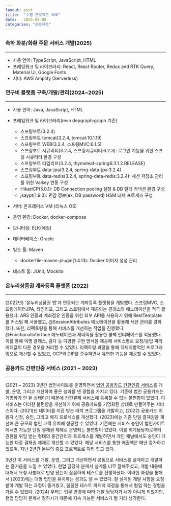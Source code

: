 ```yaml
---
layout: post
title:  "수행 프로젝트 목록"
date:   2025-04-08
categories: "프로젝트"
---
```


### 축하 화분/화환 주문 서비스 개발(2025)
- - - 

  - 사용 언어: TypeScript, JavaScript, HTML
  - 프레임워크 및 라이브러리: React, React Router, Redux and RTK Query, Material UI, Google Fonts
  - 서버: AWS Amplify (Serverless)

### 연구비 플랫폼 구축/개발/관리(2024~2025)
- - -

- 사용 언어: Java, JavaScript, HTML
- 프레임워크 및 라이브러리(mvn depgraph:graph 기준)
  - 스프링부트(3.2.4)
  - 스프링부트 tomcat(3.2.4, tomcat:10.1.19)
  - 스프링부트 WEB(3.2.4, 스프링MVC:6.1.5)
  - 스프링부트 시큐리티(3.2.4, 스프링시큐리티:6.2.3): 로그인 기능을 위한 스프링 시큐리티 환경 구성
  - 스프링부트 타임리프(3.2.4, thymeleaf-spring6:3.1.2.RELEASE)
  - 스프링부트 data-jpa(3.2.4, spring-data-jpa:3.2.4)
  - 스프링부트 data-redis(3.2.4, spring-data-redis:3.2.4): 세션 저장소 관리를 위한 Valkey 연동 구성 
  - HikariCP(5.0.1): DB Connection pooling 설정 & DB 멀티 커넥션 환경 구성 
  - jsaypt(1.9.3): 민감 정보(ex, DB password) HSM 대체 프로세스 구성

- 서버: 온프레미스 VM (리눅스 OS)
- 운영 환경: Docker, docker-compose
- 모니터링: ELK(예정)
- 데이터베이스: Oracle
- 빌드 툴: Maven
  - dockerfile-maven-plugin(1.4.13): Docker 이미지 생성 관리
- 테스트 툴: JUnit, Mockito

### 온누리상품권 계좌등록 플랫폼 (2022)
- - -
(2022년) '온누리상품권 앱'과 연동되는 계좌등록 플랫폼을 개발했다.
스프링MVC, 스프링데이터JPA, 타임리프, 그리고 스프링에서 제공되는 클래스와 애노테이션을 적극 활용했다.
ARS 인증과 계좌점유 인증을 위한 외부 API를 사용하기 위해 RestTemplate를 커스텀 해 사용했고, @SessionAttributes 애노테이션을 활용해 세션 관리를 강화했다. 
또한, 리팩토링을 통해 서비스를 개선하는 작업을 진행했다. 
@FunctionalInterface 애노테이션과 제네릭을 활용한 콜백 인터페이스를 적용했다.
이를 통해 익명 클래스, 람다 등 다양한 구현 방식을 제공해 서비스별로 요청/응답 파라미터값이 다른 경우를 처리할 수 있었다. 
리팩토링 과정을 통해 객체지향적인 프로그래밍으로 개선할 수 있었고, OCP와 DIP를 준수하면서 유연한 기능을 제공할 수 있었다. 


### 공용카드 간편인증 서비스 (2021 ~ 2023)
- - - 
(2021 ~ 2023) 3년간 법인사이트를 운영하면서 [법인 공용카드 간편인증 서비스][link1]를 개발, 운영, 그리고 개선하여 좋은 성과를 낸 경험을 가지고 있다. 
기존에 법인 공용카드는 기명화가 안 된 상태이기 때문에 간편결제 서비스에 등록할 수 없는 불편함이 있었다. 
이 서비스는 이러한 불편함을 개선하기 위해 공용카드를 기명화된 상태로 만들어주는 서비스이다.
(2021)년 데이터를 이관 받는 배치 프로그램을 개발하고, (2022) 공용카드 이용자 신청, 승인, 그리고 해지 프로세스를 개선했다. 
(2023)에는 기존 단일 결재권을 개선해 큰 규모의 법인 고객 유치에 성공할 수 있었다.
기존에는 서비스 승인이 법인사이트에서만 가능한 단일 결재권 체제로 운영되는 불편함이 있었다. 
이를 회계담당자로부터 권한을 위임 받는 형태의 중간관리자 프로세스를 개발하면서 개인 채널에서도 승인이 가능한 다중 결재권 체제로 개선할 수 있었다.
해당 서비스를 통한 매출액은 매년 증가하고 있으며, 지난 2년간 본부의 중요 프로젝트로 자리 잡고 있다. 


3년간 이 서비스를 개발, 운영, 그리고 개선하면서 공동으로 서비스를 설계하고 개발하는 즐거움을 느낄 수 있었다.
현업 담당자 분께서 설계를 너무 잘해주셨고, 개발 내용에 대해서 요청 사항대로 반영 됐는지 꼼꼼하게 테스트를 진행하셨다.
이러한 과정을 통해서 (2023)에는 대형 법인을 유치하는 성과도 낼 수 있었다. 
잘 설계된 개발 사항을 요청 받아 개발 하는 과정이 즐거웠고, 꼼꼼한 테스트 피드백 과정을 통해서 협업 하는 경험을 가질 수 있었다.
(2024) 부터는 업무 변경에 따라 개발 담당자가 내가 아니게 되었지만, 현업 담당자 분께서 잘하시기 때문에 지속 가능한 서비스가 될 거라 생각한다.

[link1]: https://wisebiz.bccard.com/corp/html/req/public_card_guide.jsp
